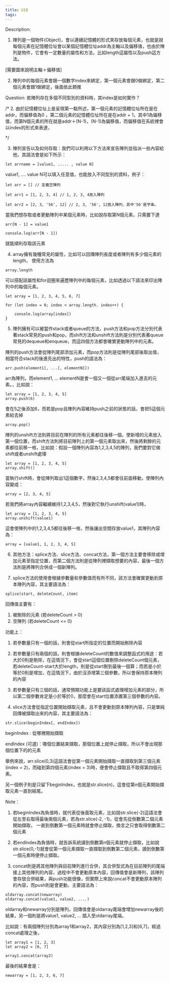 ```yaml
---
title: U18
tags:
---
```


Description:
1. 陣列是一個物件(Object)，會以連續記憶體的形式來存放每個元素，也就是說每個元素在記憶體位址會以某個記憶體位址addr為主軸以及偏移值，也由於陣列是物件，它會有一定數量的屬性和方法，比如length這屬性以及push這方法。

[需要圖來說明主軸＋偏移值]

2. 陣列中的每個元素會跟一個數字index來綁定，第一個元素會跟0做綁定，第二個元素會跟1做綁定，後面依此類推

Question: 若陣列存在多個不同型別的資料時，其index是如何實作？



/*
2. 由於記憶體位址上是呈現第一點所述，第一個元素的記憶體位址所在是在addr，而偏移值為0 ，第二個元素的記憶體位址所在是在addr + 1，其中1為偏移值，而第N個元素的所在就是addr＋(N-1)，(N-1)為偏移值，而偏移值在系統裡會以index的形式來表達，

*/

3. 陣列宣告以及如何存取：我們可以利用以下方法來宣告陣列並指派一些內容給他，其語法會是如下所示：
```
let arrname = [value1, ..... , value N]
```

value1, .... value N可以填入任意值，也能放入不同型別的資料，例子：

```
let arr = [] // 定義空陣列

let arr1 = [1, 2, 3, 4] // 1, 2, 3, 4放入陣列
 
let arr2 = [2, 3, '56', 12] // 2, 3, '56', 12放入陣列，其中'56'是字串。
``` 


當我們想存取或者更動陣列中某個元素時，比如說存取第N個元素，只需要下達

```
arr[N - 1] = value1
```

```
console.log(arr[N - 1])
```

就能順利存取該元素


4. array擁有幾種常見的屬性，比如可以回傳陣列長度或者陣列有多少個元素的length，
使用方法為

```
array.length
```


可以搭配該屬性和for迴圈來遍歷陣列中的每個元素，比如透過以下語法來印出陣列中的每個元素。

```
let array = [1, 2, 3, 4, 5, 6, 7]

for (let index = 0; index < array.length. index++) {

	console.log(array[index])
}
```

5. 陣列擁有可以被當作stack或者queue的方法，push方法和pop方法分別代表著stack常見的push和pop，而shift方法和unshift方法則是分別代表著queue常見的dequeue和enqueue，而這四個方法都會確實更動陣列中的元素。

陣列的push方法會從陣列尾部添加元素，而pop方法則是從陣列尾部後取出值，相當符合stack的後進先出的特性，push的語法為：

```
arr.push(element1[, ...[, elementN]])
```
arr為陣列，而element1, ... elementN是會一個又一個從arr尾端加入進去的元素。，比如說：
```
let array = [1, 2, 3, 4, 5]
array.push(6)
```

會在5之後添加6，而若是pop且陣列內容維持push之前的狀態的話，會把5這個元素給去掉
```
array.pop()
```

陣列的unshift方法則將目前在陣列的所有元素都往後移一個，使新增的元素放入第一個位置，而shift方法則將目前陣列上的第一個元素取出來，然後將剩餘的元素都往前移一格，比如說：假設一個陣列內容為1,2,3,4,5的陣列，我們要對它做shift或者unshift處理

```
let array = [1, 2, 3, 4, 5]
array.shift()
```

當執行shift時，會從陣列取出1這個數字，然後2,3,4,5都會往前面移動，使陣列內容變成：

```
array = [2, 3, 4, 5]
```

若我們將array內容繼續維持1,2,3,4,5，然後對它執行unshift(value1)時，

```
let array = [1, 2, 3, 4, 5]
array.unshift(value1)
```

這會使陣列中的1,2,3,4,5都往後移一格，然後讓出空間存放value1，其陣列內容為：

```
array = [value1, 1, 2, 3, 4, 5]
```

6. 其他方法：splice方法、slice方法、concat方法，第一個方法主要會移除或增加元素至指定位置，而第二個方法則是從陣列裡擷取想要的內容，最後一個方法則是將陣列合併成一個新陣列。


7. splice方法的使用會根據參數量和參數值而有所不同，該方法會確實更動到原本陣列內容，其主要語法為：

```
splice(start, deleteCount, item)
```

回傳值主要有：
1. 被刪除的元素 (若deleteCount > 0)
2. 空陣列 (若deleteCount <= 0)

功能上：

1. 若參數量只有一個的話，則會從start所指定的位置而開始刪除內容
2. 若參數量只有兩個的話，則會根據deleteCount的數值來調整函式的用途：若大於0則是刪除，在這情況下，會從start這個位置刪除deleteCount個元素，若deleteCount-start大於length，則是從start刪到最後一個算；而若是小於等於0則是增加，在這情況下，由於沒添增第三個參數，所以會保持原本陣列的內容
3. 若參數量只有三個的話，通常預期功能上是要該函式處理增加元素的部分，所以第二個參數肯定是小於等於0，那麼會在start位置添置第三個參數的內容。

8.  slice方法會從指定位置開始擷取元素，且不會更動到原本陣列內容，只是單純回傳被擷取出來的內容，其主要語法為：

```
str.slice(beginIndex[, endIndex])
```

beginIndex : 從哪裡開始擷取

endIndex (可選)：哪個位置結束擷取，那個位置上就停止擷取，所以不會出現那個位置下的的元素

舉例來說，arr.slice(0,3)這語法會從第一個元素開始擷取一直擷取到第三個元素(index = 2)，而碰到第四個元素(index = 3)時，便會停止擷取且不取得第四個元素。

另一個例子則是只留下beginIndex，也就是str.slice(n)，這會從第n個元素開始擷取元素一直到結尾。

Note：
1. 若beginIndex為負值時，就代表從後面取元素，比如說str.slice(-2)這語法會從左至右取得最後兩個元素，若為str.slice(-2, -1)，從會先從倒數第二個元素開始擷取，
一直到倒數第一個元素時就會停止擷取，換言之只會取得倒數第二個元素

2. 若endIndex為負值時，就告訴系統讀到倒數第n個元素就停止擷取，比如說str.slice(0,-1)就會從第一個元素擷取一直擷取到倒數第二個元素，讀到倒數第一個元素時便停止擷取。



9. concat則是將其他陣列與目前陣列進行合併，其合併型式為在目前陣列的尾端接上其他陣列的內容，過程中不會更動原本內容，回傳值會是新陣列，該陣列會存放合併結果，與push功能很像，但實際上來說concat不會更動原本陣列的內容，而push則是會更動，主要語法為：

```
oldarray.concat(newarray)
oldarray.concat(value1, value2, ....)
```

oldarray和newarray分別是陣列，回傳值會是oldarray尾端會增加newarray後的結果，另一個則是將value1, value2, ... 插入至oldarray尾端。 

比如說：有兩個陣列分別為array1和array2，其內容分別為[1,2,3]和[6,7]，經過concat處理之後，
```
let array1 = [1, 2, 3]
let array2 = [6, 7]

array1.concat(array2)
```

最後的結果會是：
```
newarray = [1, 2, 3, 6, 7]
```

